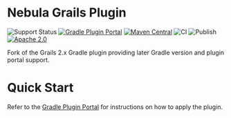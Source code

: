 Nebula Grails Plugin
====================

![Support Status](https://img.shields.io/badge/nebula-active-green.svg)
[![Gradle Plugin Portal](https://img.shields.io/maven-metadata/v/https/plugins.gradle.org/m2/com.netflix.nebula/nebula-grails-plugin/maven-metadata.xml.svg?label=gradlePluginPortal)](https://plugins.gradle.org/plugin/nebula.grails)
[![Maven Central](https://img.shields.io/maven-central/v/com.netflix.nebula/nebula-grails-plugin)](https://maven-badges.herokuapp.com/maven-central/com.netflix.nebula/nebula-grails-plugin)
![CI](https://github.com/nebula-plugins/nebula-grails-plugin/actions/workflows/ci.yml/badge.svg)
![Publish](https://github.com/nebula-plugins/nebula-grails-plugin/actions/workflows/publish.yml/badge.svg)
[![Apache 2.0](https://img.shields.io/github/license/nebula-plugins/nebula-grails-plugin.svg)](http://www.apache.org/licenses/LICENSE-2.0)


Fork of the Grails 2.x Gradle plugin providing later Gradle version and plugin portal support.

# Quick Start

Refer to the [Gradle Plugin Portal](https://plugins.gradle.org/plugin/nebula.grails) for instructions on how to apply the plugin.
